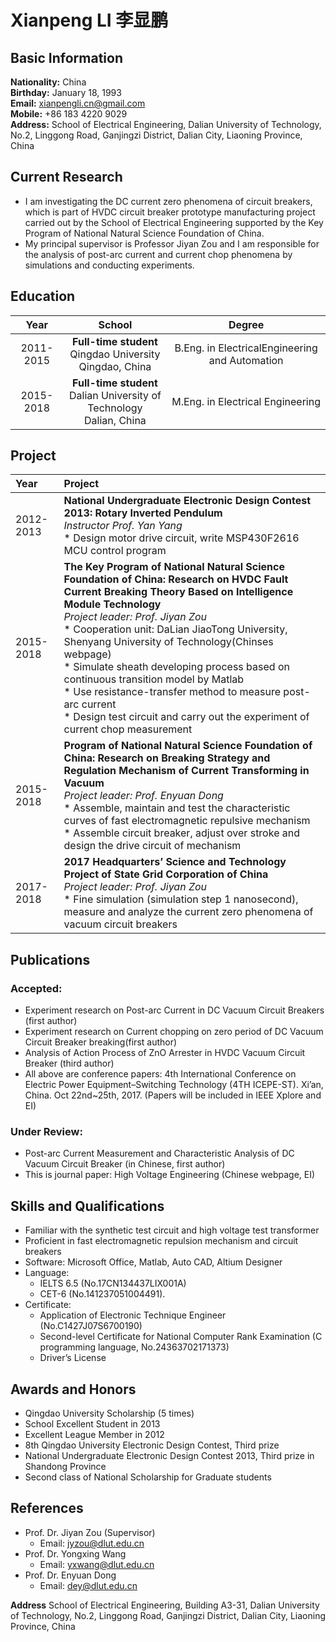 # Xianpeng LI 李显鹏
## Basic Information
 **Nationality:** China<br>
 **Birthday:** January 18, 1993<br>
 **Email:** xianpengli.cn@gmail.com<br>
 **Mobile:** +86 183 4220 9029<br>
 **Address:** School of Electrical Engineering, Dalian University of Technology, No.2, Linggong Road, Ganjingzi District, Dalian City, Liaoning Province, China
 
## Current Research
 * I am investigating the DC current zero phenomena of circuit breakers, which is part of HVDC circuit breaker prototype manufacturing project carried out by the School of Electrical Engineering supported by the Key Program of National Natural Science Foundation of China.
 * My principal supervisor is Professor Jiyan Zou and I am responsible for the analysis of post-arc current and current chop phenomena by simulations and conducting experiments.

## Education 
| Year  | School |  Degree |
| :--------: | :---------:  | :----: |
| 2011-2015 | **Full-time student**<br>Qingdao University<br>Qingdao, China | B.Eng. in ElectricalEngineering and Automation |
| 2015-2018 | **Full-time student**<br>Dalian University of Technology<br>Dalian, China | M.Eng. in Electrical Engineering |
## Project
| Year   | Project  |
| :--------| :---------|
| 2012-2013 | **National Undergraduate Electronic Design Contest 2013: Rotary Inverted Pendulum**<br>*Instructor Prof. Yan Yang*<br> * Design motor drive circuit, write MSP430F2616 MCU control program |
| 2015-2018 | **The Key Program of National Natural Science Foundation of China: Research on HVDC Fault Current Breaking Theory Based on Intelligence Module Technology**<br>*Project leader: Prof. Jiyan Zou*<br> * Cooperation unit: DaLian JiaoTong University, Shenyang University of Technology(Chinses webpage)<br> * Simulate sheath developing process based on continuous transition model by Matlab<br> * Use resistance-transfer method to measure post-arc current<br> * Design test circuit and carry out the experiment of current chop measurement |
| 2015-2018 | **Program of National Natural Science Foundation of China: Research on Breaking Strategy and Regulation Mechanism of Current Transforming in Vacuum**<br>*Project leader: Prof. Enyuan Dong*<br> * Assemble, maintain and test the characteristic curves of fast electromagnetic repulsive mechanism<br> * Assemble circuit breaker, adjust over stroke and design the drive circuit of mechanism |
| 2017-2018 | **2017 Headquarters’ Science and Technology Project of State Grid Corporation of China**<br>*Project leader: Prof. Jiyan Zou*<br> * Fine simulation (simulation step 1 nanosecond), measure and analyze the current zero phenomena of vacuum circuit breakers |
## Publications
### Accepted:
 * Experiment research on Post-arc Current in DC Vacuum Circuit Breakers (first author)
 * Experiment research on Current chopping on zero period of DC Vacuum Circuit Breaker breaking(first author)
 * Analysis of Action Process of ZnO Arrester in HVDC Vacuum Circuit Breaker (third author)
 * All above are conference papers: 4th International Conference on Electric Power Equipment–Switching Technology (4TH ICEPE-ST). Xi’an, China. Oct 22nd~25th, 2017. (Papers will be included in IEEE Xplore and EI)

### Under Review:
 * Post-arc Current Measurement and Characteristic Analysis of DC Vacuum Circuit Breaker (in Chinese, first author)
 * This is journal paper: High Voltage Engineering (Chinese webpage, EI)

## Skills and Qualifications
 * Familiar with the synthetic test circuit and high voltage test transformer
 * Proficient in fast electromagnetic repulsion mechanism and circuit breakers
 * Software: Microsoft Office, Matlab, Auto CAD, Altium Designer
 * Language:
     * IELTS 6.5 (No.17CN134437LIX001A)
     * CET-6 (No.141237051004491).
 * Certificate:
     * Application of Electronic Technique Engineer (No.C1427J07S6700190)
     * Second-level Certificate for National Computer Rank Examination (C programming language, No.24363702171373)
     * Driver’s License

## Awards and Honors
 * Qingdao University Scholarship (5 times)
 * School Excellent Student in 2013
 * Excellent League Member in 2012
 * 8th Qingdao University Electronic Design Contest, Third prize
 * National Undergraduate Electronic Design Contest 2013, Third prize in Shandong Province
 * Second class of National Scholarship for Graduate students

## References
 * Prof. Dr. Jiyan Zou (Supervisor)
     * Email: jyzou@dlut.edu.cn
 * Prof. Dr. Yongxing Wang
     * Email: yxwang@dlut.edu.cn
 * Prof. Dr. Enyuan Dong
     * Email: dey@dlut.edu.cn

**Address**
School of Electrical Engineering, Building A3-31, Dalian University of Technology, No.2, Linggong Road, Ganjingzi District, Dalian City, Liaoning Province, China







